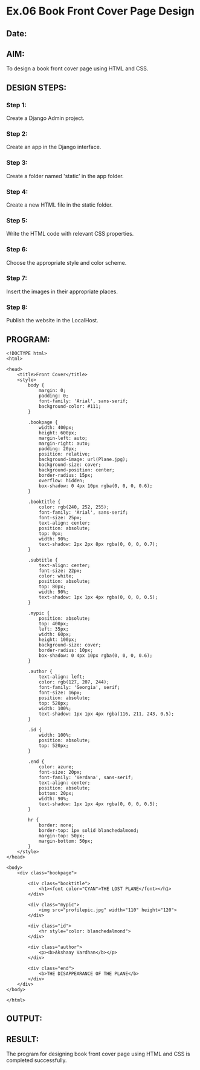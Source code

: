 # Ex.06 Book Front Cover Page Design
## Date:

## AIM:
To design a book front cover page using HTML and CSS.

## DESIGN STEPS:

### Step 1:
Create a Django Admin project.

### Step 2:
Create an app in the Django interface.

### Step 3:
Create a folder named 'static' in the app folder.

### Step 4:
Create a new HTML file in the static folder.

### Step 5:
Write the HTML code with relevant CSS properties.

### Step 6:
Choose the appropriate style and color scheme.

### Step 7:
Insert the images in their appropriate places.

### Step 8:
Publish the website in the LocalHost.

## PROGRAM:
```
<!DOCTYPE html>
<html>

<head>
    <title>Front Cover</title>
    <style>
        body {
            margin: 0;
            padding: 0;
            font-family: 'Arial', sans-serif;
            background-color: #111;
        }

        .bookpage {
            width: 400px;
            height: 600px;
            margin-left: auto;
            margin-right: auto;
            padding: 20px;
            position: relative;
            background-image: url(Plane.jpg);
            background-size: cover;
            background-position: center;
            border-radius: 15px;
            overflow: hidden;
            box-shadow: 0 4px 10px rgba(0, 0, 0, 0.6);
        }

        .booktitle {
            color: rgb(240, 252, 255);
            font-family: 'Arial', sans-serif;
            font-size: 25px;
            text-align: center;
            position: absolute;
            top: 0px;
            width: 90%;
            text-shadow: 2px 2px 8px rgba(0, 0, 0, 0.7);
        }

        .subtitle {
            text-align: center;
            font-size: 22px;
            color: white;
            position: absolute;
            top: 80px;
            width: 90%;
            text-shadow: 1px 1px 4px rgba(0, 0, 0, 0.5);
        }

        .mypic {
            position: absolute;
            top: 400px;
            left: 35px;
            width: 60px;
            height: 100px;
            background-size: cover;
            border-radius: 10px;
            box-shadow: 0 4px 10px rgba(0, 0, 0, 0.6);
        }

        .author {
            text-align: left;
            color: rgb(127, 207, 244);
            font-family: 'Georgia', serif;
            font-size: 16px;
            position: absolute;
            top: 520px;
            width: 100%;
            text-shadow: 1px 1px 4px rgba(116, 211, 243, 0.5);
        }

        .id {
            width: 100%;
            position: absolute;
            top: 520px;
        }

        .end {
            color: azure;
            font-size: 20px;
            font-family: 'Verdana', sans-serif;
            text-align: center;
            position: absolute;
            bottom: 20px;
            width: 90%;
            text-shadow: 1px 1px 4px rgba(0, 0, 0, 0.5);
        }

        hr {
            border: none;
            border-top: 1px solid blanchedalmond;
            margin-top: 50px;
            margin-bottom: 50px;
        }
    </style>
</head>

<body>
    <div class="bookpage">

        <div class="booktitle">
            <h1><font color="CYAN">THE LOST PLANE</font></h1>
        </div>

        <div class="mypic">
            <img src="profilepic.jpg" width="110" height="120">
        </div>

        <div class="id">
            <hr style="color: blanchedalmond">
        </div>

        <div class="author">
            <p><b>Akshaay Vardhan</b></p>
        </div>

        <div class="end">
            <b>THE DISAPPEARANCE OF THE PLANE</b>
        </div>
    </div>
</body>

</html>
```
## OUTPUT:


## RESULT:
The program for designing book front cover page using HTML and CSS is completed successfully.
